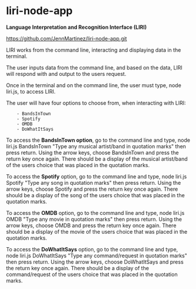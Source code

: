 # liri-node-app
**Language Interpretation and Recognition Interface (LIRI)** 

https://github.com/JennMartinez/liri-node-app.git

LIRI works from the command line, interacting and displaying data in the terminal.

The user inputs data from the command line, and based on the data, LIRI will respond with and output to the users request.

Once in the terminal and on the command line, the user must type, node liri.js, to access LIRI.

The user will have four options to choose from, when interacting with LIRI: 

        - BandsInTown 
        - Spotify
        - OMDB
        - DoWhatItSays
        
To access the **BandsInTown option**, go to the command line and type, node liri.js BandsInTown "Type any musical artist/band in quotation marks" then press return. Using the arrow keys, choose BandsInTown and press the return key once again. There should be a display of the musical artist/band of the users choice that was placed in the quotation marks.

To access the **Spotify** option, go to the command line and type, node liri.js Spotify "Type any song in quotation marks" then press return. Using the arrow keys, choose Spotify and press the return key once again. There should be a display of the song of the users choice that was placed in the quotation marks.

To access the **OMDB** option, go to the command line and type, node liri.js OMDB "Type any movie in quotation marks" then press return. Using the arrow keys, choose OMDB and press the return key once again. There should be a display of the movie of the users choice that was placed in the quotation marks.

To access the **DoWhatItSays** option, go to the command line and type, node liri.js DoWhatItSays "Type any command/request in quotation marks" then press return. Using the arrow keys, choose DoWhatItSays and press the return key once again. There should be a display of the command/request of the users choice that was placed in the quotation marks.

